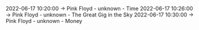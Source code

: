 2022-06-17 10:20:00 -> Pink Floyd - unknown - Time
2022-06-17 10:26:00 -> Pink Floyd - unknown - The Great Gig in the Sky
2022-06-17 10:30:00 -> Pink Floyd - unknown - Money

